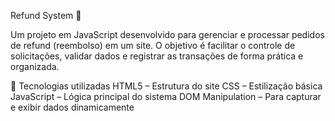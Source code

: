 Refund System 💸

Um projeto em JavaScript desenvolvido para gerenciar e processar pedidos de refund (reembolso) em um site.
O objetivo é facilitar o controle de solicitações, validar dados e registrar as transações de forma prática e organizada.

🚀 Tecnologias utilizadas
HTML5 – Estrutura do site
CSS – Estilização básica
JavaScript – Lógica principal do sistema
DOM Manipulation – Para capturar e exibir dados dinamicamente
